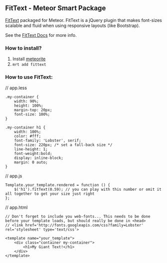 ## FitText - Meteor Smart Package

[FitText](http://fittextjs.com) packaged for Meteor. FitText is a jQuery plugin that makes font-sizes scalable and fluid when using responsive layouts (like Bootstrap).

See the [FitText Docs](https://github.com/davatron5000/FitText.js) for more info.

### How to install?

1. Install [meteorite](https://github.com/oortcloud/meteorite)
2. `mrt add fittext`

### How to use FitText:
	
// app.less

	.my-container {
		width: 90%;
		height: 100%;
		margin-top: 20px;
		font-size: 100%;
	}

	.my-container h1 {
		width: 100%;
		color: #fff;
		font-family: 'Lobster', serif;
		font-size: 220px; /* set a fall-back size */
		line-height: 1;
		font-weight:bold;
		display: inline-block;
		margin: 0 auto; 
	}

// app.js

	Template.your_template.rendered = function () {
		$('h1').fitText(0.59); // you can play with this number or omit it all together to get your size just right
	};

// app.html
	
	// Don't forget to include you web-fonts... This needs to be done before your template loads, but should really be done in <head>
	// <link href='http://fonts.googleapis.com/css?family=Lobster' rel='stylesheet' type='text/css'>

	<template name="your_template">
		<div class="container my-container">
			<h1>My Giant Text!</h1>
		</div>
	</template>



	